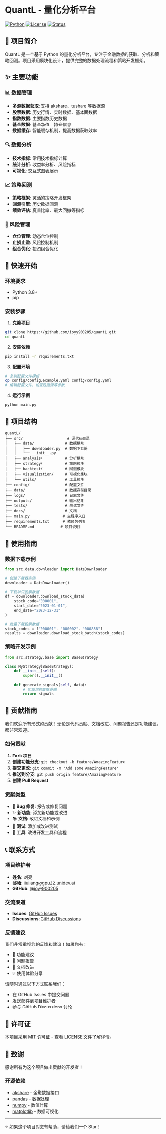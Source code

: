 # QuantL - 量化分析平台

[![Python](https://img.shields.io/badge/Python-3.8+-blue.svg)](https://www.python.org/downloads/)
[![License](https://img.shields.io/badge/License-MIT-green.svg)](LICENSE)
[![Status](https://img.shields.io/badge/Status-Active-brightgreen.svg)]()

## 📖 项目简介

QuantL 是一个基于 Python 的量化分析平台，专注于金融数据的获取、分析和策略回测。项目采用模块化设计，提供完整的数据处理流程和策略开发框架。

## ✨ 主要功能

### 📊 数据管理
- **多源数据获取**: 支持 akshare、tushare 等数据源
- **股票数据**: 历史行情、实时数据、基本面数据
- **指数数据**: 主要指数历史数据
- **基金数据**: 基金净值、持仓信息
- **数据缓存**: 智能缓存机制，提高数据获取效率

### 🔍 数据分析
- **技术指标**: 常用技术指标计算
- **统计分析**: 收益率分析、风险指标
- **可视化**: 交互式图表展示

### 📈 策略回测
- **策略框架**: 灵活的策略开发框架
- **回测引擎**: 历史数据回测
- **绩效评估**: 夏普比率、最大回撤等指标

### 🎯 风险管理
- **仓位管理**: 动态仓位控制
- **止损止盈**: 风险控制机制
- **组合优化**: 投资组合优化

## 🚀 快速开始

### 环境要求
- Python 3.8+
- pip

### 安装步骤

1. **克隆项目**
```bash
git clone https://github.com/ioyy900205/quantL.git
cd quantL
```

2. **安装依赖**
```bash
pip install -r requirements.txt
```

3. **配置环境**
```bash
# 复制配置文件模板
cp config/config.example.yaml config/config.yaml
# 编辑配置文件，设置数据源等参数
```

4. **运行示例**
```bash
python main.py
```

## 📁 项目结构

```
quantL/
├── src/                    # 源代码目录
│   ├── data/              # 数据模块
│   │   ├── downloader.py  # 数据下载器
│   │   └── __init__.py
│   ├── analysis/          # 分析模块
│   ├── strategy/          # 策略模块
│   ├── backtest/          # 回测模块
│   ├── visualization/     # 可视化模块
│   └── utils/             # 工具模块
├── config/                # 配置文件
├── data/                  # 数据存储目录
├── logs/                  # 日志文件
├── outputs/               # 输出结果
├── tests/                 # 测试文件
├── docs/                  # 文档
├── main.py               # 主程序入口
├── requirements.txt      # 依赖包列表
└── README.md            # 项目说明
```

## 🔧 使用指南

### 数据下载示例

```python
from src.data.downloader import DataDownloader

# 创建下载器实例
downloader = DataDownloader()

# 下载单只股票数据
df = downloader.download_stock_data(
    stock_code="000001",
    start_date="2023-01-01",
    end_date="2023-12-31"
)

# 批量下载股票数据
stock_codes = ["000001", "000002", "000858"]
results = downloader.download_stock_batch(stock_codes)
```

### 策略开发示例

```python
from src.strategy.base import BaseStrategy

class MyStrategy(BaseStrategy):
    def __init__(self):
        super().__init__()
    
    def generate_signals(self, data):
        # 实现您的策略逻辑
        return signals
```

## 🤝 贡献指南

我们欢迎所有形式的贡献！无论是代码贡献、文档改进、问题报告还是功能建议，都非常欢迎。

### 如何贡献

1. **Fork 项目**
2. **创建功能分支**: `git checkout -b feature/AmazingFeature`
3. **提交更改**: `git commit -m 'Add some AmazingFeature'`
4. **推送到分支**: `git push origin feature/AmazingFeature`
5. **创建 Pull Request**

### 贡献类型

- 🐛 **Bug 修复**: 报告或修复问题
- ✨ **新功能**: 添加新功能或改进
- 📚 **文档**: 改进文档和示例
- 🧪 **测试**: 添加或改进测试
- 🔧 **工具**: 改进开发工具和流程

## 📞 联系方式

### 项目维护者
- **姓名**: 刘亮
- **邮箱**: liuliang@gpu22.unidev.ai
- **GitHub**: [@ioyy900205](https://github.com/ioyy900205)

### 交流渠道
- **Issues**: [GitHub Issues](https://github.com/ioyy900205/quantL/issues)
- **Discussions**: [GitHub Discussions](https://github.com/ioyy900205/quantL/discussions)

### 反馈建议
我们非常重视您的反馈和建议！如果您有：
- 🚀 功能建议
- 🐛 问题报告
- 📖 文档改进
- 💡 使用体验分享

请随时通过以下方式联系我们：
- 在 GitHub Issues 中提交问题
- 发送邮件到项目维护者
- 参与 GitHub Discussions 讨论

## 📄 许可证

本项目采用 [MIT 许可证](LICENSE) - 查看 [LICENSE](LICENSE) 文件了解详情。

## 🙏 致谢

感谢所有为这个项目做出贡献的开发者！

### 开源依赖
- [akshare](https://github.com/akfamily/akshare) - 金融数据接口
- [pandas](https://pandas.pydata.org/) - 数据处理
- [numpy](https://numpy.org/) - 数值计算
- [matplotlib](https://matplotlib.org/) - 数据可视化

---

⭐ 如果这个项目对您有帮助，请给我们一个 Star！ 